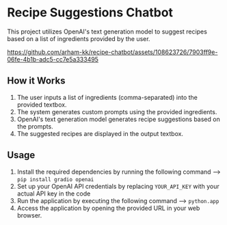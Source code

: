 # Recipe Suggestions Chatbot

This project utilizes OpenAI's text generation model to suggest recipes based on a list of ingredients provided by the user.


https://github.com/arham-kk/recipe-chatbot/assets/108623726/7903ff9e-06fe-4b1b-adc5-cc7e5a333495


## How it Works

1. The user inputs a list of ingredients (comma-separated) into the provided textbox.
2. The system generates custom prompts using the provided ingredients.
3. OpenAI's text generation model generates recipe suggestions based on the prompts.
4. The suggested recipes are displayed in the output textbox.

## Usage

1. Install the required dependencies by running the following command --> `pip install gradio openai`
2. Set up your OpenAI API credentials by replacing `YOUR_API_KEY` with your actual API key in the code
3. Run the application by executing the following command --> `python.app`
4. Access the application by opening the provided URL in your web browser.

